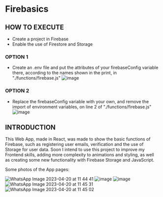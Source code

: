 # Firebasics

## HOW TO EXECUTE
- Create a project in Firebase
- Enable the use of Firestore and Storage

### OPTION 1
- Create an .env file and put the attributes of your firebaseConfig variable there, according to the names shown in the print, in "./functions/firebase.js"
![image](https://github.com/lucas7maciel/Firebasics/assets/80663597/bf49898e-35d6-4f7e-a0ff-094606419ab4)

### OPTION 2
- Replace the firebaseConfig variable with your own, and remove the import of environment variables, on line 2 of "./functions/firebase.js"
![image](https://github.com/lucas7maciel/Firebasics/assets/80663597/133950da-141a-4185-bb72-13aaecbf395e)

## INTRODUCTION
This Web App, made in React, was made to show the basic functions of Firebase, such as registering user emails, verification and the use of Storage for user data.
Soon I intend to use this project to improve my Frontend skills, adding more complexity to animations and styling, as well as creating some new functionality with Firebase Storage and JavaScript.

Some photos of the App pages:

![WhatsApp Image 2023-04-20 at 11 44 41](https://user-images.githubusercontent.com/80663597/233403972-9cb5c533-d15a-49df-8c19-c5bdc899ead0.jpeg)
![image](https://github.com/lucas7maciel/Firebasics/assets/80663597/c1a2e6e7-b7b7-42e2-9c6f-260801df382f)
![image](https://github.com/lucas7maciel/Firebasics/assets/80663597/73e6b511-9aee-48bd-b003-05342c8e9ca0)
![WhatsApp Image 2023-04-20 at 11 45 31](https://user-images.githubusercontent.com/80663597/233403940-d6c88de7-be2a-4c37-9815-261a4e529bd7.jpeg)
![WhatsApp Image 2023-04-20 at 11 45 02](https://user-images.githubusercontent.com/80663597/233403947-418b615e-42c4-4bc0-93a0-2e7d5ac7ccd1.jpeg)
